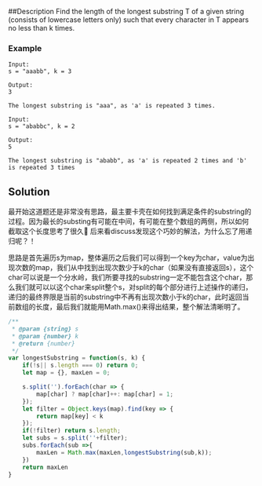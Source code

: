 ##Description
Find the length of the longest substring T of a given string (consists of lowercase letters only) such that every character in T appears no less than k times.

### Example
```
Input:
s = "aaabb", k = 3

Output:
3

The longest substring is "aaa", as 'a' is repeated 3 times.
```
```
Input:
s = "ababbc", k = 2

Output:
5

The longest substring is "ababb", as 'a' is repeated 2 times and 'b' is repeated 3 times
```

## Solution

最开始这道题还是非常没有思路，最主要卡壳在如何找到满足条件的substring的过程。因为最长的substing有可能在中间，有可能在整个数组的两侧，所以如何截取这个长度思考了很久🤔
后来看discuss发现这个巧妙的解法，为什么忘了用递归呢？！

思路是首先遍历s为map，整体遍历之后我们可以得到一个key为char，value为出现次数的map，我们从中找到出现次数少于k的char（如果没有直接返回s），这个char可以说是一个分水岭，我们所要寻找的substring一定不能包含这个char，那么我们就可以以这个char来split整个s，对split的每个部分进行上述操作的递归，递归的最终界限是当前的substring中不再有出现次数小于k的char，此时返回当前数组的长度，最后我们就能用Math.max()来得出结果，整个解法清晰明了。

```js
/**
 * @param {string} s
 * @param {number} k
 * @return {number}
 */
var longestSubstring = function(s, k) {
    if(!s|| s.length === 0) return 0;
    let map = {}, maxLen = 0;

    s.split('').forEach(char => {
        map[char] ? map[char]++: map[char] = 1;
    });
    let filter = Object.keys(map).find(key => {
        return map[key] < k
    });
    if(!filter) return s.length;
    let subs = s.split(''+filter);
    subs.forEach(sub =>{
        maxLen = Math.max(maxLen,longestSubstring(sub,k));
    })
    return maxLen
}
```

